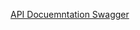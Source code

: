 [API Docuemntation Swagger]( https://reddit.com/r/node/comments/7hgrn3/is_there_a_way_to_auto_generate_swagger_yaml_file/)